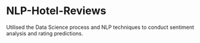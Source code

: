 # NLP-Hotel-Reviews
Utilised the Data Science process and NLP techniques to conduct sentiment analysis and rating predictions. 
